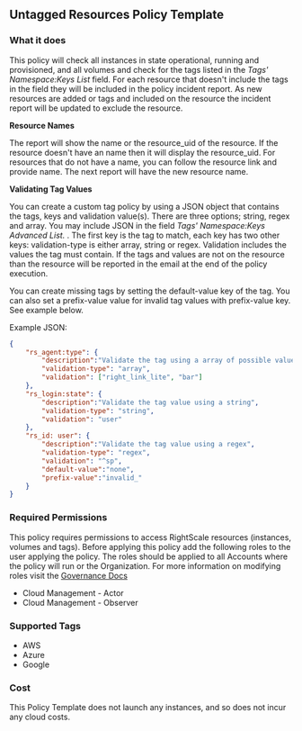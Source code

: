 ## Untagged Resources Policy Template

### What it does

This policy will check all instances in state operational, running and provisioned, and all volumes and check for the tags listed in the *Tags' Namespace:Keys List* field.  For each resource that doesn't include the tags in the field they will be included in the policy incident report.   As new resources are added or tags and included on the resource the incident report will be updated to exclude the resource.

**Resource Names**

The report will show the name or the resource_uid of the resource.  If the resource doesn't have an  name then it will display the resource_uid.  For resources that do not have a name, you can follow the resource link and provide name.  The next report will have the new resource name.   

**Validating Tag Values**

You can create a custom tag policy by using a JSON object that contains the tags, keys and validation value(s).  There are three options; string, regex and array.  You may include JSON in the field *Tags' Namespace:Keys Advanced List.* .  The first key is the tag to match, each key has two other keys: validation-type is either array, string or regex.  Validation includes the values the tag must contain.  If the tags and values are not on the resource than the resource will be reported in the email at the end of the policy execution.

You can create missing tags by setting the default-value key of the tag. You can also set a prefix-value value for invalid tag values with prefix-value key. See example below.  

Example JSON:
```json
{
	"rs_agent:type": {
		"description":"Validate the tag using a array of possible values",
		"validation-type": "array",
		"validation": ["right_link_lite", "bar"]
	},
	"rs_login:state": {
		"description":"Validate the tag value using a string",		
		"validation-type": "string",
		"validation": "user"
	},
	"rs_id: user": {
		"description":"Validate the tag value using a regex",		
		"validation-type": "regex",
		"validation": "^sp",
		"default-value":"none",
		"prefix-value":"invalid_"
	}
}
```

### Required Permissions

This policy requires permissions to access RightScale resources (instances, volumes and tags).  Before applying this policy add the following roles to the user applying the policy.  The roles should be applied to all Accounts where the policy will run or the Organization. For more information on modifying roles visit the [Governance Docs](https://docs.rightscale.com/cm/ref/user_roles.html)

- Cloud Management - Actor
- Cloud Management - Observer


### Supported Tags

- AWS
- Azure
- Google

### Cost

This Policy Template does not launch any instances, and so does not incur any cloud costs.
